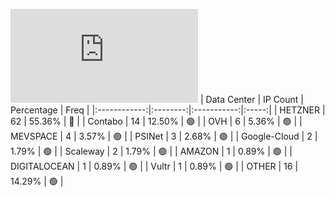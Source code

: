 ![Diagramm](https://github.com/obajay/StateSync-snapshots/blob/main/Projects/Dymension/1/README.md)
| Data Center | IP Count | Percentage | Freq |
|:------------:|:--------:|:-----------:|:-----:|
| HETZNER | 62 | 55.36% | 🔴 |
| Contabo | 14 | 12.50% | 🟢 |
| OVH | 6 | 5.36% | 🟢 |
| MEVSPACE | 4 | 3.57% | 🟢 |
| PSINet | 3 | 2.68% | 🟢 |
| Google-Cloud | 2 | 1.79% | 🟢 |
| Scaleway | 2 | 1.79% | 🟢 |
| AMAZON | 1 | 0.89% | 🟢 |
| DIGITALOCEAN | 1 | 0.89% | 🟢 |
| Vultr | 1 | 0.89% | 🟢 |
| OTHER | 16 | 14.29% | 🟢 |